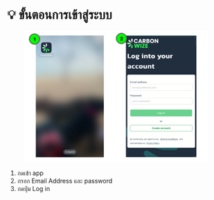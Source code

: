 # 💡 ขั้นตอนการเข้าสู่ระบบ

<figure><img src="../.gitbook/assets/image (4).png" alt=""><figcaption></figcaption></figure>

1. กดเข้า app&#x20;
2. กรอก Email Address และ password&#x20;
3. กดปุ่ม Log in
